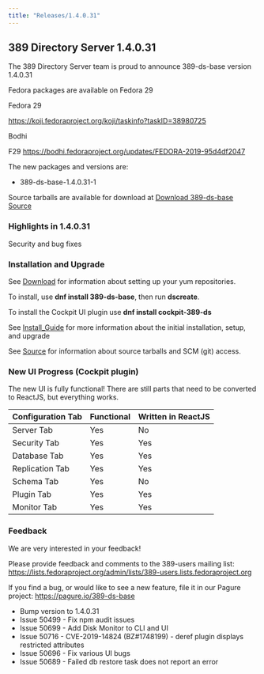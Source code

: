 ```yaml
---
title: "Releases/1.4.0.31"
---
```


389 Directory Server 1.4.0.31
-----------------------------

The 389 Directory Server team is proud to announce 389-ds-base version 1.4.0.31

Fedora packages are available on Fedora 29


Fedora 29

<https://koji.fedoraproject.org/koji/taskinfo?taskID=38980725>

Bodhi

F29 <https://bodhi.fedoraproject.org/updates/FEDORA-2019-95d4df2047>


The new packages and versions are:

- 389-ds-base-1.4.0.31-1

Source tarballs are available for download at [Download 389-ds-base Source](https://releases.pagure.org/389-ds-base/389-ds-base-1.4.0.31.tar.bz2)

### Highlights in 1.4.0.31

Security and bug fixes

### Installation and Upgrade 

See [Download](../download.html) for information about setting up your yum repositories.

To install, use **dnf install 389-ds-base**, then run **dscreate**.

To install the Cockpit UI plugin use **dnf install cockpit-389-ds**

See [Install\_Guide](../howto/howto-install-389.html) for more information about the initial installation, setup, and upgrade

See [Source](../development/source.html) for information about source tarballs and SCM (git) access.

### New UI Progress (Cockpit plugin)

The new UI is fully functional!  There are still parts that need to be converted to ReactJS, but everything works.

|Configuration Tab| Functional | Written in ReactJS |
|-----------------|------------|--------------------|
|Server Tab       |Yes         |No                  |
|Security Tab     |Yes         |Yes                 |
|Database Tab     |Yes         |Yes                 |
|Replication Tab  |Yes         |Yes                 |
|Schema Tab       |Yes         |No                  |
|Plugin Tab       |Yes         |Yes                 |
|Monitor Tab      |Yes         |Yes                 |

### Feedback

We are very interested in your feedback!

Please provide feedback and comments to the 389-users mailing list: <https://lists.fedoraproject.org/admin/lists/389-users.lists.fedoraproject.org>

If you find a bug, or would like to see a new feature, file it in our Pagure project: <https://pagure.io/389-ds-base>

- Bump version to 1.4.0.31
- Issue 50499 - Fix npm audit issues
- Issue 50699 - Add Disk Monitor to CLI and UI
- Issue 50716 - CVE-2019-14824 (BZ#1748199) - deref plugin displays restricted attributes
- Issue 50696 - Fix various UI bugs
- Issue 50689 - Failed db restore task does not report an error

